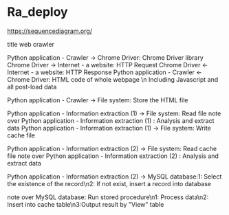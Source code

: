 # Ra_deploy


https://sequencediagram.org/

title web crawler

Python application - Crawler -> Chrome Driver: Chrome Driver library
Chrome Driver -> Internet - a website: HTTP Request
Chrome Driver <- Internet - a website: HTTP Response
Python application - Crawler <- Chrome Driver: HTML code of whole webpage \n Including Javascript and all post-load data

Python application - Crawler -> File system: Store the HTML file


Python application - Information extraction (1) -> File system: Read file
note over Python application - Information extraction (1) : Analysis and extract data
Python application - Information extraction (1) -> File system: Write cache file


Python application - Information extraction (2) -> File system: Read cache file
note over Python application - Information extraction (2) : Analysis and extract data

Python application - Information extraction (2) -> MySQL database:1: Select the existence of the record\n2: If not exist, insert a record into database


note over MySQL database: Run stored procedure\n1: Process data\n2: Insert into cache table\n3:Output result by "View" table

